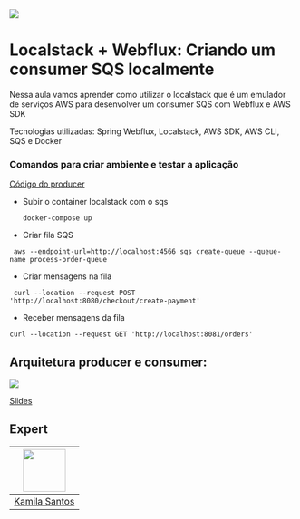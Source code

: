 <img src="https://storage.googleapis.com/golden-wind/experts-club/capa-github.svg" />

# Localstack + Webflux: Criando um consumer SQS localmente


Nessa aula vamos aprender como utilizar o localstack que é um emulador de serviços AWS para desenvolver um consumer SQS com Webflux e AWS SDK

Tecnologias utilizadas: Spring Webflux, Localstack, AWS SDK, AWS CLI, SQS e Docker


### Comandos para criar ambiente e testar a aplicação 


[Código do producer]()

- Subir o container localstack com o sqs 


  ````
  docker-compose up
  ````
  
 - Criar fila SQS


  ````
   aws --endpoint-url=http://localhost:4566 sqs create-queue --queue-name process-order-queue
  ````
  
 - Criar mensagens na fila


  ````
   curl --location --request POST 'http://localhost:8080/checkout/create-payment'
  ````
  
   - Receber  mensagens da fila


  ````
curl --location --request GET 'http://localhost:8081/orders'
````
  
  ## Arquitetura producer e consumer:
 
 <img src="https://github.com/rocketseat-experts-club/Localstack-Webflux-Criando-um-producer-SQS-localmente-2021-10-11/blob/main/arquitetura.drawio%20(2).png">
  



[Slides]()


## Expert

| [<img src="https://avatars.githubusercontent.com/u/32311268?s=460&u=88788249fc35ea2f59f583dae36d674d34896839&v=4" width="75px;"/>](https://github.com/Kamilahsantos) |
| :-: |
|[Kamila Santos](https://github.com/Kamilahsantos)|




